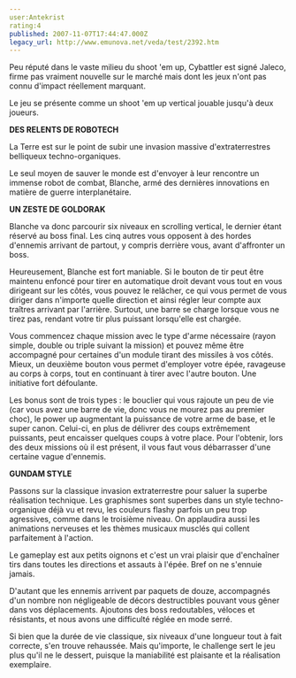 ```yaml
---
user:Antekrist
rating:4
published: 2007-11-07T17:44:47.000Z
legacy_url: http://www.emunova.net/veda/test/2392.htm
---
```

Peu réputé dans le vaste milieu du shoot 'em up, Cybattler est signé Jaleco, firme pas vraiment nouvelle sur le marché mais dont les jeux n'ont pas connu d'impact réellement marquant.  

Le jeu se présente comme un shoot 'em up vertical jouable jusqu'à deux joueurs.  

  

**DES RELENTS DE ROBOTECH**  

La Terre est sur le point de subir une invasion massive d'extraterrestres belliqueux techno-organiques.  

Le seul moyen de sauver le monde est d'envoyer à leur rencontre un immense robot de combat, Blanche, armé des dernières innovations en matière de guerre interplanétaire.  

  

**UN ZESTE DE GOLDORAK**  

Blanche va donc parcourir six niveaux en scrolling vertical, le dernier étant réservé au boss final. Les cinq autres vous opposent à des hordes d'ennemis arrivant de partout, y compris derrière vous, avant d'affronter un boss.  

Heureusement, Blanche est fort maniable. Si le bouton de tir peut être maintenu enfoncé pour tirer en automatique droit devant vous tout en vous dirigeant sur les côtés, vous pouvez le relâcher, ce qui vous permet de vous diriger dans n'importe quelle direction et ainsi régler leur compte aux traîtres arrivant par l'arrière. Surtout, une barre se charge lorsque vous ne tirez pas, rendant votre tir plus puissant lorsqu'elle est chargée.  

Vous commencez chaque mission avec le type d'arme nécessaire (rayon simple, double ou triple suivant la mission) et pouvez même être accompagné pour certaines d'un module tirant des missiles à vos côtés. Mieux, un deuxième bouton vous permet d'employer votre épée, ravageuse au corps à corps, tout en continuant à tirer avec l'autre bouton. Une initiative fort défoulante.  

Les bonus sont de trois types : le bouclier qui vous rajoute un peu de vie (car vous avez une barre de vie, donc vous ne mourez pas au premier choc), le power up augmentant la puissance de votre arme de base, et le super canon. Celui-ci, en plus de délivrer des coups extrêmement puissants, peut encaisser quelques coups à votre place. Pour l'obtenir, lors des deux missions où il est présent, il vous faut vous débarrasser d'une certaine vague d'ennemis.  

  

**GUNDAM STYLE**  

Passons sur la classique invasion extraterrestre pour saluer la superbe réalisation technique. Les graphismes sont superbes dans un style techno-organique déjà vu et revu, les couleurs flashy parfois un peu trop agressives, comme dans le troisième niveau. On applaudira aussi les animations nerveuses et les thèmes musicaux musclés qui collent parfaitement à l'action.  

Le gameplay est aux petits oignons et c'est un vrai plaisir que d'enchaîner tirs dans toutes les directions et assauts à l'épée. Bref on ne s'ennuie jamais.  

D'autant que les ennemis arrivent par paquets de douze, accompagnés d'un nombre non négligeable de décors destructibles pouvant vous gêner dans vos déplacements. Ajoutons des boss redoutables, véloces et résistants, et nous avons une difficulté réglée en mode serré.  

Si bien que la durée de vie classique, six niveaux d'une longueur tout à fait correcte, s'en trouve rehaussée. Mais qu'importe, le challenge sert le jeu plus qu'il ne le dessert, puisque la maniabilité est plaisante et la réalisation exemplaire.